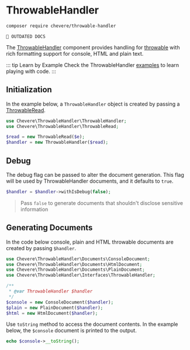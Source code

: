 # ThrowableHandler

```sh
composer require chevere/throwable-handler
```

`🚧 OUTDATED DOCS`

The [ThrowableHandler](../reference/Chevere/Components/ThrowableHandler/ThrowableHandler.md) component provides handling for [throwable](https://www.php.net/throwable) with rich formatting support for console, HTML and plain text.

::: tip Learn by Example
Check the ThrowableHandler [examples](https://github.com/chevere/examples/tree/main/01.ThrowableHandler) to learn playing with code.
:::

## Initialization

In the example below, a `ThrowableHandler` object is created by passing a [ThrowableRead](../reference/Chevere/Components/ThrowableHandler/ThrowableRead.md).

```php
use Chevere\ThrowableHandler\ThrowableHandler;
use Chevere\ThrowableHandler\ThrowableRead;

$read = new ThrowableRead($e);
$handler = new ThrowableHandler($read);
```

## Debug

The debug flag can be passed to alter the document generation. This flag will be used by ThrowableHandler documents, and it defaults to `true`.

```php
$handler = $handler->withIsDebug(false);
```

> Pass `false` to generate documents that shouldn't disclose sensitive information

## Generating Documents

In the code below console, plain and HTML throwable documents are created by passing `$handler`.

```php
use Chevere\ThrowableHandler\Documents\ConsoleDocument;
use Chevere\ThrowableHandler\Documents\HtmlDocument;
use Chevere\ThrowableHandler\Documents\PlainDocument;
use Chevere\ThrowableHandler\Interfaces\ThrowableHandler;

/**
 * @var ThrowableHandler $handler
 */
$console = new ConsoleDocument($handler);
$plain = new PlainDocument($handler);
$html = new HtmlDocument($handler);
```

Use `toString` method to access the document contents. In the example below, the `$console` document is printed to the output.

```php
echo $console->__toString();
```
